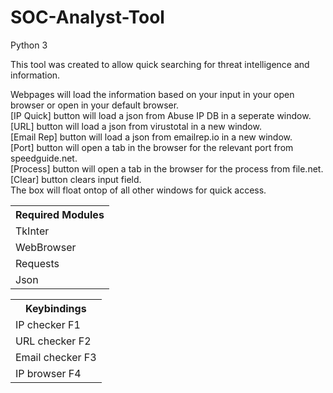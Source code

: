 # SOC-Analyst-Tool

Python 3 

This tool was created to allow quick searching for threat intelligence and information.

Webpages will load the information based on your input in your open browser or open in your default browser.
<br>[IP Quick] button will load a json from Abuse IP DB in a seperate window.
<br>[URL] button will load a json from virustotal in a new window.
<br>[Email Rep] button will load a json from emailrep.io in a new window.
<br>[Port] button will open a tab in the browser for the relevant port from speedguide.net.
<br>[Process] button will open a tab in the browser for the process from file.net.
<br>[Clear] button clears input field.
<br>The box will float ontop of all other windows for quick access.

<table>
  <tr>
    <th>Required Modules</th>
  </tr>
  <tr>
    <td>TkInter</td>
  </tr>
    <tr>
    <td>WebBrowser</td>
  </tr>
    <tr>
    <td>Requests</td>
  </tr>
    <tr>
    <td>Json</td>
  </tr>
</table>

<table>
  <tr>
    <th>Keybindings</th>
  </tr>
  <tr>
    <td>IP checker F1</td>
  </tr>
    <tr>
    <td>URL checker F2</td>
  </tr>
    <tr>
    <td>Email checker F3</td>
  </tr>
    <tr>
    <td>IP browser F4</td>
  </tr>
</table>
